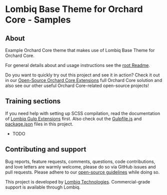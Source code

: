 # Lombiq Base Theme for Orchard Core - Samples



## About


Example Orchard Core theme that makes use of Lombiq Base Theme for Orchard Core.

For general details about and usage instructions see the [root Readme](../Readme.md).

Do you want to quickly try out this project and see it in action? Check it out in our [Open-Source Orchard Core Extensions](https://github.com/Lombiq/Open-Source-Orchard-Core-Extensions) full Orchard Core solution and also see our other useful Orchard Core-related open-source projects!


## Training sections


If you need help with setting up SCSS compilation, read the documentation of [Lombiq Gulp Extensions](https://github.com/Lombiq/Gulp-Extensions/#gulp-tasks) first. Also check out the [Gulpfile.js](Gulpfile.js) and [package.json](package.json) files in this project.

- TODO


## Contributing and support

Bug reports, feature requests, comments, questions, code contributions, and love letters are warmly welcome, please do so via GitHub issues and pull requests. Please adhere to our [open-source guidelines](https://lombiq.com/open-source-guidelines) while doing so.

This project is developed by [Lombiq Technologies](https://lombiq.com/). Commercial-grade support is available through Lombiq.
